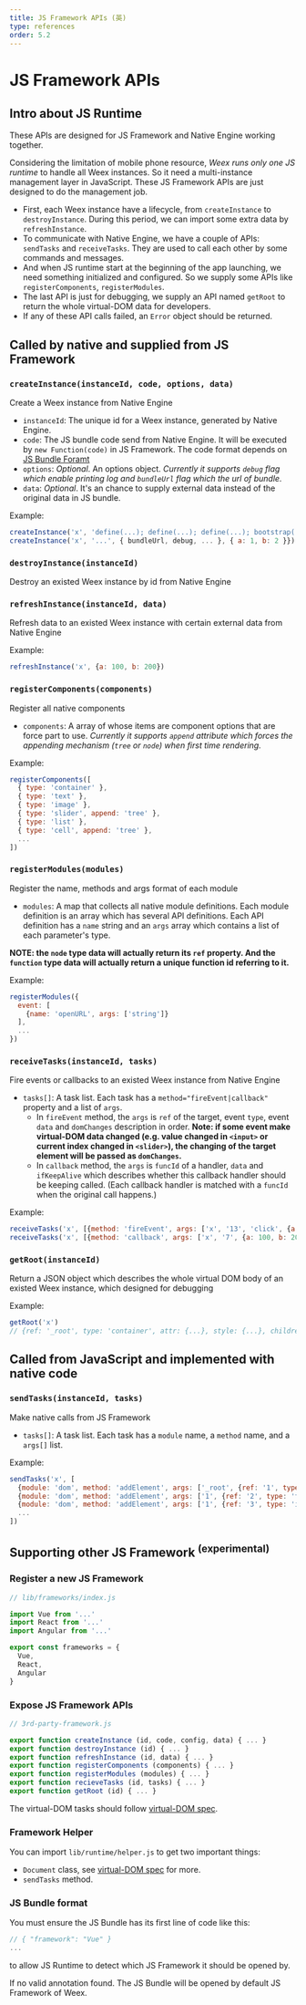 ```yaml
---
title: JS Framework APIs (英)
type: references
order: 5.2
---
```


# JS Framework APIs

## Intro about JS Runtime

These APIs are designed for JS Framework and Native Engine working together.

Considering the limitation of mobile phone resource, *Weex runs only one JS runtime* to handle all Weex instances. So it need a multi-instance management layer in JavaScript. These JS Framework APIs are just designed to do the management job.

* First, each Weex instance have a lifecycle, from `createInstance` to `destroyInstance`. During this period, we can import some extra data by `refreshInstance`.
* To communicate with Native Engine, we have a couple of APIs: `sendTasks` and `receiveTasks`. They are used to call each other by some commands and messages.
* And when JS runtime start at the beginning of the app launching, we need something initialized and configured. So we supply some APIs like `registerComponents`, `registerModules`.
* The last API is just for debugging, we supply an API named `getRoot` to return the whole virtual-DOM data for developers.
* If any of these API calls failed, an `Error` object should be returned.

## Called by native and supplied from JS Framework

### `createInstance(instanceId, code, options, data)`

Create a Weex instance from Native Engine

* `instanceId`: The unique id for a Weex instance, generated by Native Engine.
* `code`: The JS bundle code send from Native Engine. It will be executed by `new Function(code)` in JS Framework. The code format depends on [JS Bundle Foramt](js-bundle-format.html)
* `options`: *Optional*. An options object. *Currently it supports `debug` flag which enable printing log and `bundleUrl` flag which the url of bundle.*
* `data`: *Optional*. It's an chance to supply external data instead of the original data in JS bundle.

Example:

```javascript
createInstance('x', 'define(...); define(...); define(...); bootstrap(...)')
createInstance('x', '...', { bundleUrl, debug, ... }, { a: 1, b: 2 }})
```

### `destroyInstance(instanceId)`

Destroy an existed Weex instance by id from Native Engine

### `refreshInstance(instanceId, data)`

Refresh data to an existed Weex instance with certain external data from Native Engine

Example:

```javascript
refreshInstance('x', {a: 100, b: 200})
```

### `registerComponents(components)`

Register all native components

* `components`: A array of whose items are component options that are force part to use. *Currently it supports `append` attribute which forces the appending mechanism (`tree` or `node`) when first time rendering.*

Example:

```javascript
registerComponents([
  { type: 'container' },
  { type: 'text' },
  { type: 'image' },
  { type: 'slider', append: 'tree' },
  { type: 'list' },
  { type: 'cell', append: 'tree' },
  ...
])
```

### `registerModules(modules)`

Register the name, methods and args format of each module

* `modules`: A map that collects all native module definitions. Each module definition is an array which has several API definitions. Each API definition has a `name` string and an `args` array which contains a list of each parameter's type.

**NOTE: the `node` type data will actually return its `ref` property. And the `function` type data will actually return a unique function id referring to it.**

Example:

```javascript
registerModules({
  event: [
    {name: 'openURL', args: ['string']}
  ],
  ...
})
```

### `receiveTasks(instanceId, tasks)`

Fire events or callbacks to an existed Weex instance from Native Engine

* `tasks[]`: A task list. Each task has a `method="fireEvent|callback"` property and a list of `args`.
    - In `fireEvent` method, the `args` is `ref` of the target, event `type`, event `data` and `domChanges` description in order. **Note: if some event make virtual-DOM data changed (e.g. value changed in `<input>` or current index changed in `<slider>`), the changing of the target element will be passed as `domChanges`.**
    - In `callback` method, the `args` is `funcId` of a handler, `data` and `ifKeepAlive` which describes whether this callback handler should be keeping called. (Each callback handler is matched with a `funcId` when the original call happens.)

Example:

```javascript
receiveTasks('x', [{method: 'fireEvent', args: ['x', '13', 'click', {a: 100, b: 200}]}])
receiveTasks('x', [{method: 'callback', args: ['x', '7', {a: 100, b: 200}, true]}])
```

### `getRoot(instanceId)`

Return a JSON object which describes the whole virtual DOM body of an existed Weex instance, which designed for debugging

Example:

```javascript
getRoot('x')
// {ref: '_root', type: 'container', attr: {...}, style: {...}, children: [...]}
```

## Called from JavaScript and implemented with native code

### `sendTasks(instanceId, tasks)`

Make native calls from JS Framework

* `tasks[]`: A task list. Each task has a `module` name, a `method` name, and a `args[]` list.

Example:

```javascript
sendTasks('x', [
  {module: 'dom', method: 'addElement', args: ['_root', {ref: '1', type: 'container'}, -1]},
  {module: 'dom', method: 'addElement', args: ['1', {ref: '2', type: 'text', ...}, -1]},
  {module: 'dom', method: 'addElement', args: ['1', {ref: '3', type: 'image', ...}, -1]},
  ...
])
```

## Supporting other JS Framework <sup>(experimental)</sup>

### Register a new JS Framework

```javascript
// lib/frameworks/index.js

import Vue from '...'
import React from '...'
import Angular from '...'

export const frameworks = {
  Vue,
  React,
  Angular
}
```

### Expose JS Framework APIs

```javascript
// 3rd-party-framework.js

export function createInstance (id, code, config, data) { ... }
export function destroyInstance (id) { ... }
export function refreshInstance (id, data) { ... }
export function registerComponents (components) { ... }
export function registerModules (modules) { ... }
export function recieveTasks (id, tasks) { ... }
export function getRoot (id) { ... }
```

The virtual-DOM tasks should follow [virtual-DOM spec](virtual-dom-apis.html).

### Framework Helper

You can import `lib/runtime/helper.js` to get two important things:

* `Document` class, see [virtual-DOM spec](virtual-dom-apis.html) for more.
* `sendTasks` method.

### JS Bundle format

You must ensure the JS Bundle has its first line of code like this:

```javascript
// { "framework": "Vue" }
...
```

to allow JS Runtime to detect which JS Framework it should be opened by.

If no valid annotation found. The JS Bundle will be opened by default JS Framework of Weex.
